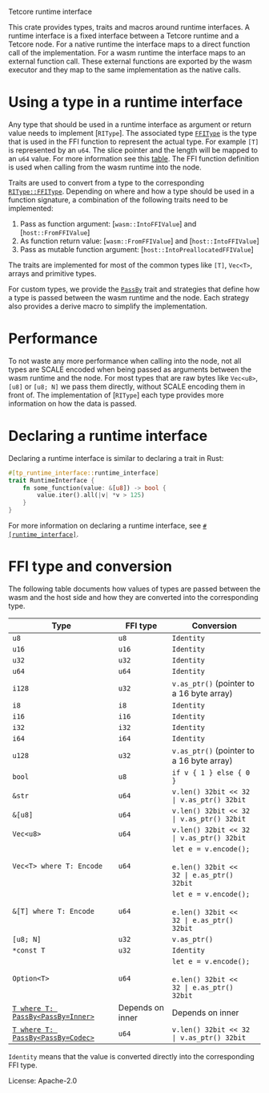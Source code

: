 Tetcore runtime interface

This crate provides types, traits and macros around runtime interfaces. A runtime interface is
a fixed interface between a Tetcore runtime and a Tetcore node. For a native runtime the
interface maps to a direct function call of the implementation. For a wasm runtime the interface
maps to an external function call. These external functions are exported by the wasm executor
and they map to the same implementation as the native calls.

# Using a type in a runtime interface
<!-- markdown-link-check-disable -->
Any type that should be used in a runtime interface as argument or return value needs to
implement [`RIType`]. The associated type [`FFIType`](https:/docs.rs/tp-runtime-interface/latest/tp_runtime_interface/trait.RIType.html#associatedtype.FFIType)
is the type that is used in the FFI function to represent the actual type. For example `[T]` is
represented by an `u64`. The slice pointer and the length will be mapped to an `u64` value.
For more information see this [table](https:/docs.rs/tp-runtime-interface/latest/tp_runtime_interface/#ffi-type-and-conversion).
The FFI function definition is used when calling from the wasm runtime into the node.

Traits are used to convert from a type to the corresponding
[`RIType::FFIType`](https:/docs.rs/tp-runtime-interface/latest/tp_runtime_interface/trait.RIType.html#associatedtype.FFIType).
Depending on where and how a type should be used in a function signature, a combination of the
following traits need to be implemented:
<!-- markdown-link-check-enable -->
1. Pass as function argument: [`wasm::IntoFFIValue`] and [`host::FromFFIValue`]
2. As function return value: [`wasm::FromFFIValue`] and [`host::IntoFFIValue`]
3. Pass as mutable function argument: [`host::IntoPreallocatedFFIValue`]

The traits are implemented for most of the common types like `[T]`, `Vec<T>`, arrays and
primitive types.

For custom types, we provide the [`PassBy`](https://docs.rs/tp-runtime-interface/latest/tp_runtime_interface/pass_by#PassBy) trait and strategies that define
how a type is passed between the wasm runtime and the node. Each strategy also provides a derive
macro to simplify the implementation.

# Performance

To not waste any more performance when calling into the node, not all types are SCALE encoded
when being passed as arguments between the wasm runtime and the node. For most types that
are raw bytes like `Vec<u8>`, `[u8]` or `[u8; N]` we pass them directly, without SCALE encoding
them in front of. The implementation of [`RIType`] each type provides more information on how
the data is passed.

# Declaring a runtime interface

Declaring a runtime interface is similar to declaring a trait in Rust:

```rust
#[tp_runtime_interface::runtime_interface]
trait RuntimeInterface {
    fn some_function(value: &[u8]) -> bool {
        value.iter().all(|v| *v > 125)
    }
}
```

For more information on declaring a runtime interface, see
[`#[runtime_interface]`](https://docs.rs/tp-runtime-interface/latest/tp_runtime_interface/attr.runtime_interface.html).

# FFI type and conversion

The following table documents how values of types are passed between the wasm and
the host side and how they are converted into the corresponding type.

| Type | FFI type | Conversion |
|----|----|----|
| `u8` | `u8` | `Identity` |
| `u16` | `u16` | `Identity` |
| `u32` | `u32` | `Identity` |
| `u64` | `u64` | `Identity` |
| `i128` | `u32` | `v.as_ptr()` (pointer to a 16 byte array) |
| `i8` | `i8` | `Identity` |
| `i16` | `i16` | `Identity` |
| `i32` | `i32` | `Identity` |
| `i64` | `i64` | `Identity` |
| `u128` | `u32` | `v.as_ptr()` (pointer to a 16 byte array) |
| `bool` | `u8` | `if v { 1 } else { 0 }` |
| `&str` | `u64` | <code>v.len() 32bit << 32 &#124; v.as_ptr() 32bit</code> |
| `&[u8]` | `u64` | <code>v.len() 32bit << 32 &#124; v.as_ptr() 32bit</code> |
| `Vec<u8>` | `u64` | <code>v.len() 32bit << 32 &#124; v.as_ptr() 32bit</code> |
| `Vec<T> where T: Encode` | `u64` | `let e = v.encode();`<br><br><code>e.len() 32bit << 32 &#124; e.as_ptr() 32bit</code> |
| `&[T] where T: Encode` | `u64` | `let e = v.encode();`<br><br><code>e.len() 32bit << 32 &#124; e.as_ptr() 32bit</code> |
| `[u8; N]` | `u32` | `v.as_ptr()` |
| `*const T` | `u32` | `Identity` |
| `Option<T>` | `u64` | `let e = v.encode();`<br><br><code>e.len() 32bit << 32 &#124; e.as_ptr() 32bit</code> |
| [`T where T: PassBy<PassBy=Inner>`](https://docs.rs/tp-runtime-interface/latest/tp_runtime_interface/pass_by#Inner) | Depends on inner | Depends on inner |
| [`T where T: PassBy<PassBy=Codec>`](https://docs.rs/tp-runtime-interface/latest/tp_runtime_interface/pass_by#Codec) | `u64`| <code>v.len() 32bit << 32 &#124; v.as_ptr() 32bit</code> |

`Identity` means that the value is converted directly into the corresponding FFI type.

License: Apache-2.0
